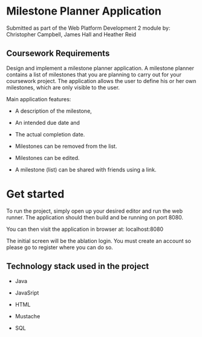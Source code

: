 # Milestone Planner Application

Submitted as part of the Web Platform Development 2 module by: Christopher Campbell, James Hall and Heather Reid


## Coursework Requirements

Design and implement a milestone planner application. A milestone planner contains a list of
milestones that you are planning to carry out for your coursework project. The application allows the
user to define his or her own milestones, which are only visible to the user.

Main application features:

- A description of the milestone,

- An intended due date and

- The actual completion date.

- Milestones can be removed from the list.

- Milestones can be edited.

- A milestone (list) can be shared with friends using a link.


# Get started

To run the project, simply open up your desired editor and run the web runner. The application should then build
and be running on port 8080.

You can then visit the application in browser at: localhost:8080

The initial screen will be the ablation login. You must create an account so please go to register where you can do so.
    
    
## Technology stack used in the project

- Java

- JavaSript

- HTML

- Mustache

- SQL
